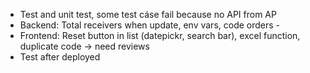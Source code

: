 - Test and unit test, some test cáse fail because no API from AP
- Backend: Total receivers when update, env vars, code orders -
- Frontend: Reset button in list (datepickr, search bar), excel function, duplicate code -> need reviews
- Test after deployed

